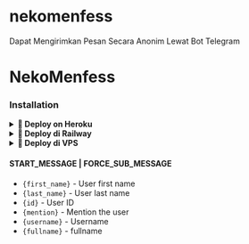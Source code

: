 # nekomenfess
Dapat Mengirimkan Pesan Secara Anonim Lewat Bot Telegram

# NekoMenfess
 
### Installation

<details>
<summary><b>🔗 Deploy on Heroku</b></summary> <br>

[![Deploy](https://www.herokucdn.com/deploy/button.svg)](https://heroku.com/deploy?template=https://github.com/nekolocal/nekomenfess)</br>
</details>

<details>
<summary><b>🔗 Deploy di Railway</b></summary>
<br>

[![Deploy on Railway](https://railway.app/button.svg)](https://railway.app/new)
</details>


<details>
<summary><b>🔗 Deploy di VPS</b></summary>
<br>


`git clone https://github.com/nekolocal/nekomenfess && cd nekomenfess`
`pip install -r requirements.txt`
`python3 main.py`

</details>

#### START_MESSAGE | FORCE_SUB_MESSAGE

* `{first_name}` - User first name
* `{last_name}` - User last name
* `{id}` - User ID
* `{mention}` - Mention the user
* `{username}` - Username
* `{fullname}` - fullname


